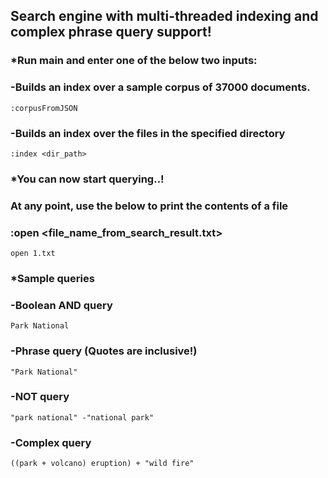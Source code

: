 ## Search engine with multi-threaded indexing and complex phrase query support!

### *Run main and enter one of the below two inputs:

### -Builds an index over a sample corpus of 37000 documents. 
    :corpusFromJSON

### -Builds an index over the files in the specified directory
    :index <dir_path>


### *You can now start querying..!
### At any point, use the below to print the contents of a file
### :open <file_name_from_search_result.txt>
    open 1.txt

### *Sample queries

### -Boolean AND query 
    Park National
### -Phrase query (Quotes are inclusive!)
    "Park National"
### -NOT  query
    "park national" -"national park"
### -Complex query
    ((park + volcano) eruption) + "wild fire" 
